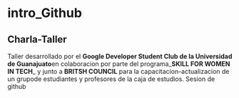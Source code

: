 # intro_Github


## Charla-Taller

Taller desarrollado por el **Google Developer Student Club de la Universidad de Guanajuato**en colaboracion por parte del programa_**SKILL FOR WOMEN IN TECH**_ y junto a **BRITSH COUNCIL** para la capacitacion-actualizacion de un grupode estudiantes y profesores de la caja de estudios.
 Sesion de github
